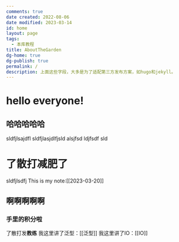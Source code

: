 ```yaml
---
comments: true
date created: 2022-08-06
date modified: 2023-03-14
id: home
layout: page
tags:
  - 本库教程
title: AboutTheGarden
dg-home: true
dg-publish: true
permalink: /
description: 上面这些字段，大多是为了适配第三方发布方案，如hugo和jekyll。
---
```


# hello everyone!

## 哈哈哈哈哈
sldfjlsajdfl sldfjlasjdlfjsld
alsjfsd
ldjfsdf sld

# 了散打减肥了
sldfjlsdfj
This is my note:[[2023-03-20]]

## 啊啊啊啊啊
### 手里的积分啦
了散打发**教练**
我这里讲了泛型：[[泛型]]
我这里讲了IO：[[IO]]

